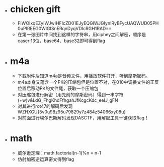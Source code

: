 - # chicken gift
	- FIWOIxqEZyIWJwIHFIcZD01EJyEQGIWJGIynIRyBFycUAQWUD05PH0uPIREEG0WIGISnERqnDyqVDIcRGH1RAD==
	- 在第一张图片中间找到这样的字符串，用ciphey之间解密，顺序是caser:13位，base64、base32即可得到flag

- # m4a
	- 下载附件后知道m4a是音频文件，用播放软件打开，听到摩斯密码。
	- m4a本身又蕴含一个PK的压缩包但是位置不对，在010中调换文件的正反位置后移动PK的文件尾，获取一个压缩包
	- 对压缩包进行解密（用先前的摩斯密码）得到一串字符(+w)v&LdG_FhgKhdFfhgahJfKcgcKdc_eeIJ_gFN
	- 对其进行rot47的解码后发现WZHXGU{5v0u98z95u79829y7z484z54066xy08u}
	- 对前面进行埃尔巴斯解码发现DASCTF，用解密工具一键获取flag！

- # math
	- 威尔逊定理：math.factorial(n-1)%n = n-1
	- 仿射加密逆运算密文得到flag